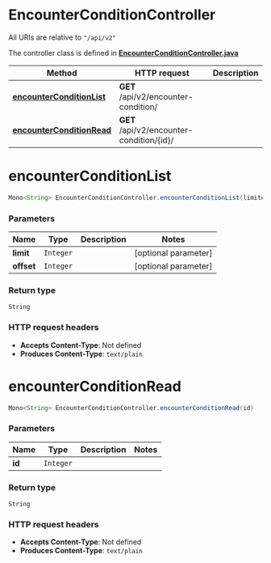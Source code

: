 # EncounterConditionController

All URIs are relative to `"/api/v2"`

The controller class is defined in **[EncounterConditionController.java](../../src/main/java/org/openapitools/controller/EncounterConditionController.java)**

Method | HTTP request | Description
------------- | ------------- | -------------
[**encounterConditionList**](#encounterConditionList) | **GET** /api/v2/encounter-condition/ | 
[**encounterConditionRead**](#encounterConditionRead) | **GET** /api/v2/encounter-condition/{id}/ | 

<a name="encounterConditionList"></a>
# **encounterConditionList**
```java
Mono<String> EncounterConditionController.encounterConditionList(limitoffset)
```



### Parameters
Name | Type | Description  | Notes
------------- | ------------- | ------------- | -------------
**limit** | `Integer` |  | [optional parameter]
**offset** | `Integer` |  | [optional parameter]

### Return type
`String`


### HTTP request headers
 - **Accepts Content-Type**: Not defined
 - **Produces Content-Type**: `text/plain`

<a name="encounterConditionRead"></a>
# **encounterConditionRead**
```java
Mono<String> EncounterConditionController.encounterConditionRead(id)
```



### Parameters
Name | Type | Description  | Notes
------------- | ------------- | ------------- | -------------
**id** | `Integer` |  |

### Return type
`String`


### HTTP request headers
 - **Accepts Content-Type**: Not defined
 - **Produces Content-Type**: `text/plain`


